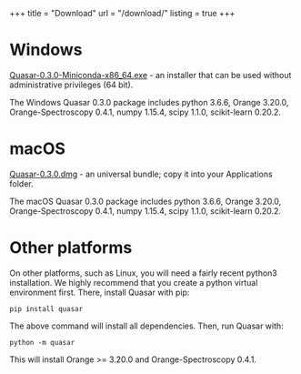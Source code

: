 +++
title = "Download"
url = "/download/"
listing = true
+++

Windows
=======

[Quasar-0.3.0-Miniconda-x86_64.exe](https://download.biolab.si/download/files/quasar/Quasar-0.3.0-Miniconda-x86_64.exe) - an
installer that can be used without administrative privileges (64 bit).

The Windows Quasar 0.3.0 package includes python 3.6.6,
Orange 3.20.0, Orange-Spectroscopy 0.4.1, numpy 1.15.4,
scipy 1.1.0, scikit-learn 0.20.2.

macOS
=====

[Quasar-0.3.0.dmg](https://download.biolab.si/download/files/quasar/Quasar-0.3.0.dmg) - an universal
bundle; copy it into your Applications folder.

The macOS Quasar 0.3.0 package includes python 3.6.6,
Orange 3.20.0, Orange-Spectroscopy 0.4.1, numpy 1.15.4,
scipy 1.1.0, scikit-learn 0.20.2.

Other platforms
===============

On other platforms, such as Linux, you will need a fairly recent python3 installation.
We highly recommend that you create a python virtual environment first. 
There, install Quasar with pip:

    pip install quasar
    
The above command will install all dependencies. Then, run Quasar with:

    python -m quasar

This will install Orange >= 3.20.0 and Orange-Spectroscopy 0.4.1.